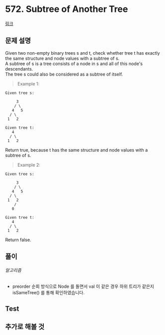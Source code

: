 # 572. Subtree of Another Tree
[링크](https://leetcode.com/problems/subtree-of-another-tree/)

## 문제 설명

Given two non-empty binary trees s and t, check whether tree t has exactly the same structure and node values with a subtree of s.  
A subtree of s is a tree consists of a node in s and all of this node's descendants.   
The tree s could also be considered as a subtree of itself.

> Example 1:
```
Given tree s:

     3
    / \
   4   5
  / \
 1   2

Given tree t:
   4 
  / \
 1   2
```
Return true, because t has the same structure and node values with a subtree of s.


> Example 2:
```
Given tree s:

     3
    / \
   4   5
  / \
 1   2
    /
   0
   
Given tree t:
   4
  / \
 1   2
```
Return false.

## 풀이
###### 알고리즘
- preorder 순회 방식으로 Node 를 돌면서 val 이 같은 경우 하위 트리가 같은지 isSameTree() 를 통해 확인하였습니다.
 

## Test    


## 추가로 해볼 것
 
